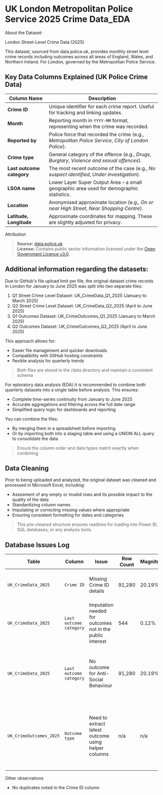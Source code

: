 # UK London Metropolitan Police Service 2025 Crime Data_EDA

About the Dataset:

London Street-Level Crime Data (2025)

This dataset, sourced from data.police.uk, provides monthly street level crime records including outcomes 
across all areas of England, Wales, and Northern Ireland. For London, governed by the Metropolitan Police Service.


## Key Data Columns Explained (UK Police Crime Data)

| **Column Name**           | **Description**                                                                                         |
|---------------------------|---------------------------------------------------------------------------------------------------------|
| **Crime ID**              | Unique identifier for each crime report. Useful for tracking and linking updates.                       |
| **Month**                 | Reporting month in `YYYY-MM` format, representing when the crime was recorded.                          |
| **Reported by**           | Police force that recorded the crime (e.g., *Metropolitan Police Service*, *City of London Police*).    |
| **Crime type**            | General category of the offence (e.g., *Drugs*, *Burglary*, *Violence and sexual offences*).            |
| **Last outcome category** | The most recent outcome of the case (e.g., *No suspect identified*, *Under investigation*).             |
| **LSOA name**             | Lower Layer Super Output Area – a small geographic area used for demographic statistics.                |
| **Location**              | Anonymised approximate location (e.g., *On or near High Street*, *Near Shopping Centre*).               |
| **Latitude, Longitude**   | Approximate coordinates for mapping. These are slightly adjusted for privacy.                           |


Attribution

> **Source:** [data.police.uk](https://data.police.uk/data/)  
> **License:** Contains public sector information licensed under the [Open Government Licence v3.0](https://www.nationalarchives.gov.uk/doc/open-government-licence/version/3/).


## Additional information regarding the datasets:

Due to GitHub's file upload limit per file, the original dataset crime records in London for January to June 2025 was split into two separate files:
1. Q1 Street Crime Level Dataset: UK_CrimeData_Q1_2025 (January to March 2025)
2. Q2 Street Crime Level Dataset: UK_CrimeData_Q2_2025 (April to June 2025)
3. Q1 Outcomes Dataset: UK_CrimeOutcomes_Q1_2025 (January to March 2025)
4. Q2 Outcomes Dataset: UK_CrimeOutcomes_Q2_2025 (April to June 2025)

This approach allows for:
* Easier file management and quicker downloads
* Compatibility with GitHub hosting constraints
* flexible analysis for quarterly trends
> Both files are stored in the /data directory and maintain a consistent schema

For eploratory data analysis (EDA) it is recommended to combine both quarterly datasets into a single table before analysis. This ensures:
* Complete time-series continuity from January to June 2025 
* Accurate aggregations and filtering across the full date range 
* Simplified query logic for dashboards and reporting

You can combine the files:
* By merging them in a spreadsheet before importing
* Or by importing both into a staging table and using a UNION ALL query to consolidate the data
> Ensure the column order and data types match exactly when combining

## Data Cleaning
Prior to being uploaded and analyzed, the original dataset was cleaned and processed in Microsoft Excel, including:
* Assesment of any empty or invalid rows and its possible impact to the quality of the data
* Standardizing column names 
* Imputating or correcting missing values where appropriate
* Ensuring consistent formatting for dates and categories
> This pre-cleaned structure ensures readines for loading into Power BI, SQL databases, or any analysis tools.

## Database Issues Log

| **Table**              | **Column**              | **Issue**                                                 | **Row Count** | **Magnitude%** | **Magnitude\$** | **Solvable?** | **Resolution**                                                                                    | **Decision Context / Remarks**                                                                                  |
| ---------------------- | ----------------------- | --------------------------------------------------------- | ------------- | -------------- | --------------- | ------------- | ------------------------------------------------------------------------------------------------- | --------------------------------------------------------------------------------------------------------------- |
| `UK_CrimeData_2025`  | `Crime ID`              | Missing Crime ID details                                  | 91,280        | 20.19%         | n/a             | ✅ Yes         | No action needed                                                                                  | Missing Crime IDs could possibly relate to "Anti-Social Behaviour" in the Crime Types column                    |
| `UK_CrimeData_2025`  | `Last outcome category` | Imputation needed for outcomes not in the public interest | 544           | 0.12%          | n/a             | ✅ Yes         | Narrowed down to one single category                                                              | Affected crime types were all similar                                                                           |
| `UK_CrimeData_2025`  | `Last outcome category` | No outcome for Anti-Social Behaviour                      | 91,280        | 20.19%         | n/a             | ✅ Yes         | Inquiry with the concerned department. Imputed as “Further action is not in the public interest.” | For analysis/visualization purposes, outcome is standardized                                                    |
| `UK_CrimeOutcomes_2025` | `Outcome type`          | Need to extract latest outcome using helper columns       | n/a           | n/a            | n/a             | ✅ Yes         | Created helper columns to determine the latest outcome based on timestamp and outcome rank        | Since timestamps are in months, verification was required to ensure latest records reflect most recent outcomes |

Other observations
* No duplicates noted in the Crime ID column
